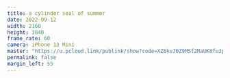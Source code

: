 ```yaml
---
title: a cylinder seal of summer
date: 2022-09-12
width: 2160
height: 3840
frame_rate: 60
camera: iPhone 13 Mini
master: "https://u.pcloud.link/publink/show?code=XZ6kvJ0Z9MSf2MaUK8fuJpoThH9fWXJTWI2V"
permalink: false
margin_left: 55
---
```

